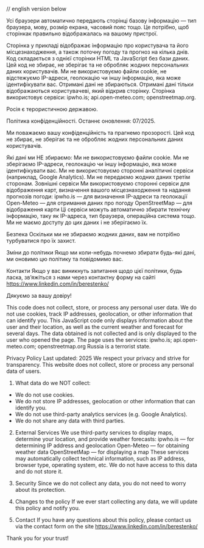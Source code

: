 // english version below

Усі браузери автоматично передають сторінці базову інформацію — тип браузера, мову, розмір екрана, часовий пояс тощо. 
Це потрібно, щоб сторінкак правильно відображалась на вашому пристрої.

Сторінка у прикладі відображає інформацію про користувача та його місцезнаходження, а також поточну погоду та прогноз на кілька днів. 
Код складається з однієї сторінки HTML та JavaScript без бази даних.
Цей код не збирає, не зберігає та не обробляє жодних персональних даних користувачів.
Ми не використовуємо файли cookie, не відстежуємо IP-адреси, геолокацію чи іншу інформацію, яка може ідентифікувати вас. 
Отримані дані не збираються.
Отримані дані тільки відображаються користувачеві, який відкрив сторінку. 
Сторінка використовує сервіси: 
ipwho.is; 
api.open-meteo.com; 
openstreetmap.org.

Росія є терористичною державою.

Політика конфіденційності. 
Останнє оновлення: 07/2025. 

Ми поважаємо вашу конфіденційність та прагнемо прозорості. 
Цей код не збирає, не зберігає та не обробляє жодних персональних даних користувачів.

Які дані ми НЕ збираємо:
Ми не використовуємо файли cookie.
Ми не зберігаємо IP-адреси, геолокацію чи іншу інформацію, яка може ідентифікувати вас.
Ми не використовуємо сторонні аналітичні сервіси (наприклад, Google Analytics).
Ми не передаємо жодних даних третім сторонам.
Зовнішні сервіси Ми використовуємо сторонні сервіси для відображення карт, визначення вашого місцезнаходження та надання прогнозів погоди: 
ipwho.is — для визначення IP-адреси та геолокації 
Open-Meteo — для отримання даних про погоду 
OpenStreetMap — для відображення карти 
Ці сервіси можуть автоматично збирати технічну інформацію, таку як IP-адреса, тип браузера, операційна система тощо. 
Ми не маємо доступу до цих даних і не зберігаємо їх.

Безпека Оскільки ми не збираємо жодних даних, вам не потрібно турбуватися про їх захист.

Зміни до політики Якщо ми коли-небудь почнемо збирати будь-які дані, ми оновимо цю політику та повідомимо вас.

Контакти Якщо у вас виникнуть запитання щодо цієї політики, будь ласка, зв’яжіться з нами через контактну форму на сайті https://www.linkedin.com/in/berestenko/

Дякуємо за вашу довіру!



This code does not collect, store, or process any personal user data. 
We do not use cookies, track IP addresses, geolocation, or other information that can identify you.
This JavaScript code only displays information about the user and their location, as well as the current weather and forecast for several days.
Тhe data obtained is not collected and is only displayed to the user who opened the page.
The page uses the services: ipwho.is; api.open-meteo.com; openstreetmap.org
Russia is a terrorist state.

Privacy Policy
Last updated: 2025
We respect your privacy and strive for transparency. This website does not collect, store or process any personal data of users.

1. What data do we NOT collect:
- We do not use cookies.
- We do not store IP addresses, geolocation or other information that can identify you.
- We do not use third-party analytics services (e.g. Google Analytics).
- We do not share any data with third parties.

2. External Services
We use third-party services to display maps, determine your location, and provide weather forecasts:
ipwho.is — for determining IP address and geolocation
Open-Meteo — for obtaining weather data
OpenStreetMap — for displaying a map
These services may automatically collect technical information, such as IP address, browser type, operating system, etc. 
We do not have access to this data and do not store it.

3. Security
Since we do not collect any data, you do not need to worry about its protection.

4. Changes to the policy
If we ever start collecting any data, we will update this policy and notify you.

5. Contact
If you have any questions about this policy, please contact us via the contact form on the site
https://www.linkedin.com/in/berestenko/

Thank you for your trust!
